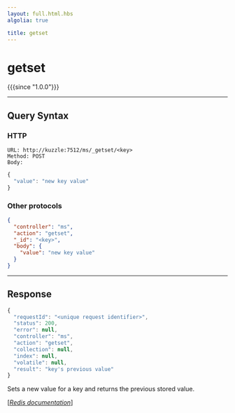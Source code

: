 ```yaml
---
layout: full.html.hbs
algolia: true

title: getset
---
```


# getset

{{{since "1.0.0"}}}



---

## Query Syntax

### HTTP

```http
URL: http://kuzzle:7512/ms/_getset/<key>
Method: POST  
Body:
```


```js
{
  "value": "new key value"
}
```



### Other protocols


```json
{
  "controller": "ms",
  "action": "getset",
  "_id": "<key>",
  "body": {
    "value": "new key value"
  }
}
```

---

## Response

```javascript
{
  "requestId": "<unique request identifier>",
  "status": 200,
  "error": null,
  "controller": "ms",
  "action": "getset",
  "collection": null,
  "index": null,
  "volatile": null,
  "result": "key's previous value"
}
```

Sets a new value for a key and returns the previous stored value.

[[_Redis documentation_]](https://redis.io/commands/getset)
